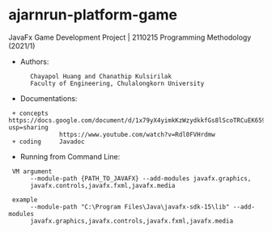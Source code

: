 # ajarnrun-platform-game

JavaFx Game Development Project  | 
2110215 Programming Methodology (2021/1)


* Authors:
```
      Chayapol Huang and Chanathip Kulsirilak
      Faculty of Engineering, Chulalongkorn University
```

* Documentations:
```
 + concepts   https://docs.google.com/document/d/1x79yX4yimkKzWzydkkfGs8lScoTRCuEK659uXGmUoR0/edit?usp=sharing
              https://www.youtube.com/watch?v=Rdl0FVHrdmw
 + coding     Javadoc
```


* Running from Command Line:
```
 VM argument
      --module-path {PATH_TO_JAVAFX} --add-modules javafx.graphics,
      javafx.controls,javafx.fxml,javafx.media

 example 
      --module-path "C:\Program Files\Java\javafx-sdk-15\lib" --add-modules 
      javafx.graphics,javafx.controls,javafx.fxml,javafx.media
```

